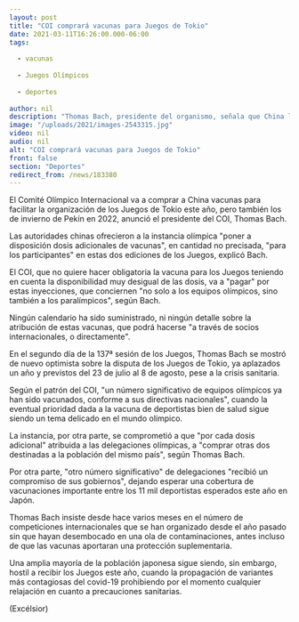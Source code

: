 ```yaml
---
layout: post
title: "COI comprará vacunas para Juegos de Tokio"
date: 2021-03-11T16:26:00.000-06:00
tags:
  
  - vacunas
  
  - Juegos Olímpicos
  
  - deportes
  
author: nil
description: "Thomas Bach, presidente del organismo, señala que China les ofreció dosis adicionales de vacunas para la cita olímpica de este año y para los de Invierno de Pekín en 2022"
image: "/uploads/2021/images-2543315.jpg"
video: nil
audio: nil
alt: "COI comprará vacunas para Juegos de Tokio"
front: false
section: "Deportes"
redirect_from: /news/183380
---
```


El Comité Olímpico Internacional va a comprar a China vacunas para facilitar la organización de los Juegos de Tokio este año, pero también los de invierno de Pekín en 2022, anunció el presidente del COI, Thomas Bach.

Las autoridades chinas ofrecieron a la instancia olímpica "poner a disposición dosis adicionales de vacunas", en cantidad no precisada, "para los participantes" en estas dos ediciones de los Juegos, explicó Bach.

El COI, que no quiere hacer obligatoria la vacuna para los Juegos teniendo en cuenta la disponibilidad muy desigual de las dosis, va a "pagar" por estas inyecciones, que conciernen "no solo a los equipos olímpicos, sino también a los paralímpicos", según Bach.

Ningún calendario ha sido suministrado, ni ningún detalle sobre la atribución de estas vacunas, que podrá hacerse "a través de socios internacionales, o directamente".  

En el segundo día de la 137ª sesión de los Juegos, Thomas Bach se mostró de nuevo optimista sobre la disputa de los Juegos de Tokio, ya aplazados un año y previstos del 23 de julio al 8 de agosto, pese a la crisis sanitaria.

Según el patrón del COI, "un número significativo de equipos olímpicos ya han sido vacunados, conforme a sus directivas nacionales", cuando la eventual prioridad dada a la vacuna de deportistas bien de salud sigue siendo un tema delicado en el mundo olímpico.

La instancia, por otra parte, se comprometió a que "por cada dosis adicional" atribuida a las delegaciones olímpicas, a "comprar otras dos destinadas a la población del mismo país", según Thomas Bach. 

Por otra parte, "otro número significativo" de delegaciones "recibió un compromiso de sus gobiernos", dejando esperar una cobertura de vacunaciones importante entre los 11 mil deportistas esperados este año en Japón.

Thomas Bach insiste desde hace varios meses en el número de competiciones internacionales que se han organizado desde el año pasado sin que hayan desembocado en una ola de contaminaciones, antes incluso de que las vacunas aportaran una protección suplementaria.

Una amplia mayoría de la población japonesa sigue siendo, sin embargo, hostil a recibir los Juegos este año, cuando la propagación de variantes más contagiosas del covid-19 prohibiendo por el momento cualquier relajación en cuanto a precauciones sanitarias.

(Excélsior)